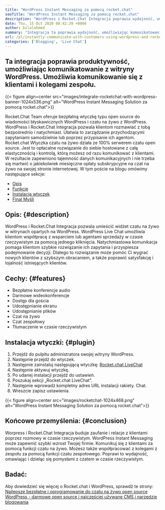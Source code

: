 ```yaml
---
title: "WordPress Instant Messaging za pomocą rocket.chat" 
seoTitle: "WordPress Instant Messaging za pomocą rocket.chat" 
description: "WordPress i Rocket.Chat Integracja poprawia wydajność, umożliwiając rozwiązanie komunikatów informacyjnych. Pomaga komunikować się afektywnie i terminowo." 
date: Thu, 15 Oct 2020 08:42:39 +0000
author: bilalahmed
summary: "Integracja ta poprawia wydajność, umożliwiając komunikatowanie natychmiastowe z witryny WordPress. Umożliwia komunikowanie się z klientami i kolegami zespołu." 
url: /pl/instantly-communicate-with-customers-using-wordpress-and-rocket-chat/
categories: ['Blogging', 'Live Chat']
---
```


## Ta integracja poprawia produktywność, umożliwiając komunikatowanie z witryny WordPress. Umożliwia komunikowanie się z klientami i kolegami zespołu.

{{< figure align=center src="images/integrate-rocketchat-with-wordpress-banner-1024x536.png" alt="WordPress Instant Messaging Solution za pomocą rocket.chat">}}

Rocket.Chat Team oferuje bezpłatną wtyczkę typu open source do wiadomości błyskawicznych WordPress i czatu na żywo z WordPress. WordPress i Rocket.Chat Integracja pozwala klientom rozmawiać z tobą bezpośrednio i natychmiast. Ułatwia to zarządzanie przychodzącymi zapytaniami samodzielnie lub poprzez przypisanie ich agentom.
Rocket.chat Wtyczka czatu na żywo działa ze 100% serwerem czatu open source. Jest to opłacalne rozwiązanie do siebie hostowane z całą elastycznością i kontrolą, którą możesz od razu komunikować z klientami. W rezultacie zapewniono tajemność danych komunikacyjnych i nie trzeba się martwić o jakiekolwiek miesięczne opłaty subskrypcyjne na czat na żywo na swojej stronie internetowej.
W tym poście na blogu omówimy następujące sekcje:
  * [Opis][1]
  * [Funkcje][2]
  * [Instalacja wtyczek][3]
  * [Final Myśli][4]

## Opis: {#description}

WordPress i Rocket.Chat Integracja pozwala umieścić widżet czatu na żywo w witrynach opartych na WordPress. WordPress Live Chat umożliwia klientom współpracę z wsparciem lub agentami sprzedaży w czasie rzeczywistym za pomocą jednego kliknięcia. Natychmiastowa komunikacja pomaga klientom szybkie rozwiązanie ich zapytania i przyspiesza podejmowanie decyzji. Dlatego to rozwiązanie może pomóc Ci wygrać nowych klientów z szybszym obracaniem, a także poprawić satysfakcję i lojalność istniejących klientów.

## Cechy: {#features}

  * Bezpłatne konferencje audio
  * Darmowe wideokonferencje
  * Dostęp dla gościa
  * Udostępnianie ekranu
  * Udostępnianie plików
  * Czat na żywo
  * Czat zespołowy
  * Tłumaczenie w czasie rzeczywistym

## Instalacja wtyczki: {#plugin}

  1. Przejdź do pulpitu administratora swojej witryny WordPress.
  2. Następnie przejdź do wtyczek.
  3. Następnie zainstaluj następującą wtyczkę: [Rocket.chat LiveChat][5]
  4. Następnie aktywuj wtyczkę.
  5. Po udanej instalacji przejdź do ustawień.
  6. Poszukaj sekcji „Rocket.chat LiveChat”.
  7. Następnie wprowadź kompletny adres URL instalacji rakiety. Chat.
  8. Wreszcie zapisz ustawienia.

{{< figure align=center src="images/rocketchat-1024x468.png" alt="WordPress Instant Messaging Solution za pomocą rocket.chat">}}


## Końcowe przemyślenia: {#conclusion}

Worpress i Rocket.Chat Integracja buduje zaufanie i relacje z klientami poprzez rozmowy w czasie rzeczywistym. WordPress Instant Messaging może zapewnić szybki wzrost Twojej firmie. Komunikuj się z klientami za pomocą funkcji czatu na żywo. Możesz także współpracować z kolegami z zespołu za pomocą funkcji czatu zespołowego. Poprawi to wydajność, omawiając i dzieląc się pomysłami z czatem w czasie rzeczywistym.

## Badać:
Aby dowiedzieć się więcej o Rocket.chat i WordPress, sprawdź te strony:
[Najlepsze bezpłatne i oprogramowanie do czatu na żywo open source][6]
[WordPress - darmowe open source i najczęściej używane CMS i narzędzie blogowania][7]



 [1]: #description
 [2]: #features
 [3]: #plugin
 [4]: #conclusion
 [5]: https://wordpress.org/plugins/rocketchat-livechat/
 [6]: https://products.containerize.com/live-chat
 [7]: https://href.li/?https://products.containerize.com/blogging/wordpress

